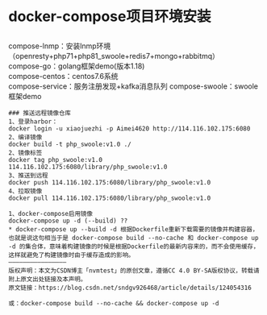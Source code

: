 # docker-compose项目环境安装

##
compose-lnmp：安装lnmp环境（openresty+php71+php81_swoole+redis7+mongo+rabbitmq）\
compose-go：golang框架demo(版本1.18) \
compose-centos：centos7.6系统 \
compose-service：服务注册发现+kafka消息队列
compose-swoole：swoole框架demo

```
### 推送远程镜像仓库
1、登录harbor：
docker login -u xiaojuezhi -p Aimei4620 http://114.116.102.175:6080
2、编译镜像
docker build -t php_swoole:v1.0 ./
2、镜像标签
docker tag php_swoole:v1.0 114.116.102.175:6080/library/php_swoole:v1.0
3、推送到远程
docker push 114.116.102.175:6080/library/php_swoole:v1.0
4、拉取镜像
docker pull 114.116.102.175:6080/library/php_swoole:v1.0
```

```
1、docker-compose启用镜像
docker-compose up -d (--build) ?? 
* docker-compose up --build -d 根据Dockerfile重新下载需要的镜像并构建容器，也就是说这句相当于是 docker-compose build --no-cache 和 docker-compose up -d 的集合体，意味着构建镜像的时候是根据Dockerfile的最新内容来的，而不会使用缓存，这样就避免了构建镜像时由于缓存造成的影响。
————————————————
版权声明：本文为CSDN博主「nvmtest」的原创文章，遵循CC 4.0 BY-SA版权协议，转载请附上原文出处链接及本声明。
原文链接：https://blog.csdn.net/sndgv926468/article/details/124054316

或：docker-compose build --no-cache && docker-compose up -d
```